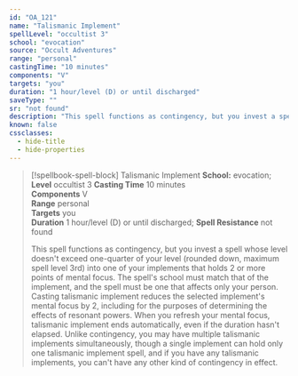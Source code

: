 ```yaml
---
id: "OA_121"
name: "Talismanic Implement"
spellLevel: "occultist 3"
school: "evocation"
source: "Occult Adventures"
range: "personal"
castingTime: "10 minutes"
components: "V"
targets: "you"
duration: "1 hour/level (D) or until discharged"
saveType: ""
sr: "not found"
description: "This spell functions as contingency, but you invest a spell whose level doesn't exceed one-quarter of your level (rounded down, maximum spell level 3rd) into one of your implements that holds 2 or more points of mental focus. The spell's school must match that of the implement, and the spell must be one that affects only your person. Casting talismanic implement reduces the selected implement's mental focus by 2, including for the purposes of determining the effects of resonant powers. When you refresh your mental focus, talismanic implement ends automatically, even if the duration hasn't elapsed. Unlike contingency, you may have multiple talismanic implements simultaneously, though a single implement can hold only one talismanic implement spell, and if you have any talismanic implements, you can't have any other kind of contingency in effect."
known: false
cssclasses:
  - hide-title
  - hide-properties
---
```


> [!spellbook-spell-block] Talismanic Implement
> **School:** evocation; **Level** occultist 3
> **Casting Time** 10 minutes  
> **Components** V  
> **Range** personal  
> **Targets** you  
> **Duration** 1 hour/level (D) or until discharged; **Spell Resistance** not found
> 
> This spell functions as contingency, but you invest a spell whose level doesn't exceed one-quarter of your level (rounded down, maximum spell level 3rd) into one of your implements that holds 2 or more points of mental focus. The spell's school must match that of the implement, and the spell must be one that affects only your person. Casting talismanic implement reduces the selected implement's mental focus by 2, including for the purposes of determining the effects of resonant powers. When you refresh your mental focus, talismanic implement ends automatically, even if the duration hasn't elapsed. Unlike contingency, you may have multiple talismanic implements simultaneously, though a single implement can hold only one talismanic implement spell, and if you have any talismanic implements, you can't have any other kind of contingency in effect.